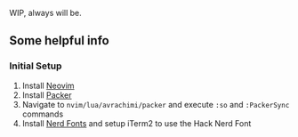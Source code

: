 WIP, always will be.

## Some helpful info

### Initial Setup

1. Install [Neovim](https://neovim.io/)
2. Install [Packer](https://github.com/wbthomason/packer.nvim)
3. Navigate to ```nvim/lua/avrachimi/packer``` and execute ```:so``` and ```:PackerSync``` commands
4. Install [Nerd Fonts](https://github.com/ryanoasis/nerd-fonts) and setup iTerm2 to use the Hack Nerd Font

